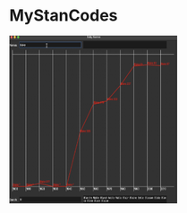 # MyStanCodes
<img src="stanCode_Projects/SC101Assignment4/demo_babyname.png" alt="示例圖片" width="300" height="300">


